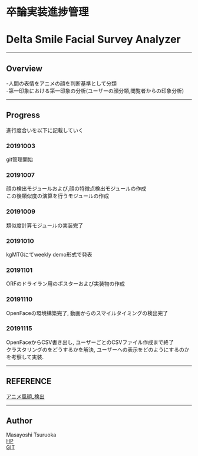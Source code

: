 # 卒論実装進捗管理  
# Delta Smile Facial Survey Analyzer  
***   
## Overview  

-人間の表情をアニメの顔を判断基準として分類  
-第一印象における第一印象の分析(ユーザーの顔分類,閲覧者からの印象分析)
***  
## Progress  
進行度合いを以下に記載していく  
### 20191003  
git管理開始  
### 20191007  
顔の検出モジュールおよび,顔の特徴点検出モジュールの作成  
この後類似度の演算を行うモジュールの作成  
### 20191009  
類似度計算モジュールの実装完了  
### 20191010  
kgMTGにてweekly demo形式で発表  
### 20191101  
ORFのドライラン用のポスターおよび実装物の作成  
### 20191110  
OpenFaceの環境構築完了, 動画からのスマイルタイミングの検出完了
### 20191115  
OpenFaceからCSV書き出し, ユーザーごとのCSVファイル作成まで終了  
クラスタリングのをどうするかを解決, ユーザーへの表示をどのようにするのかを考察して実装.

***
## REFERENCE  
[アニメ風顔_検出](https://github.com/nagadomi/lbpcascade_animeface)

***
## Author
Masayoshi Tsuruoka  
[HP](https://www.ht.sfc.keio.ac.jp/~massaman/)  
[GIT](https://github.com/Masayo4)   
